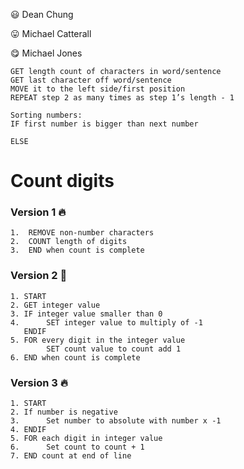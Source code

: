 :smiley: Dean Chung

:stuck_out_tongue: Michael Catterall

:yum: Michael Jones

```
GET length count of characters in word/sentence
GET last character off word/sentence
MOVE it to the left side/first position
REPEAT step 2 as many times as step 1’s length - 1

Sorting numbers:
IF first number is bigger than next number
    
ELSE
```
# Count digits

### Version 1 :fire:
```
1.  REMOVE non-number characters    
2.  COUNT length of digits    
3.  END when count is complete    
```
### Version 2 :shit:
```
1. START    
2. GET integer value  
3. IF integer value smaller than 0  
4.      SET integer value to multiply of -1  
   ENDIF  
5. FOR every digit in the integer value  
        SET count value to count add 1  
6. END when count is complete    
``` 
### Version 3 :fire:
```
1. START    
2. If number is negative    
3.      Set number to absolute with number x -1
4. ENDIF
5. FOR each digit in integer value
6.      Set count to count + 1
7. END count at end of line
```
